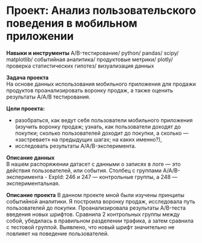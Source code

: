 # Проект: Анализ пользовательского поведения в мобильном приложении

**Навыки и инструменты**
A/B-тестирование/ python/ pandas/ scipy/ matplotlib/ событийная аналитика/ продуктовые метрики/ plotly/ проверка статистических гипотез/ визуализация данных

**Задача проекта**  
На основе данных использования мобильного приложения для продажи продуктов проанализировать воронку продаж, а также оценить результаты А/А/В тестирования.        

**Цели проекта:**
* 	разобраться, как ведут себя пользователи мобильного приложения (изучить воронку продаж; узнать, как пользователи доходят до покупки; сколько пользователей доходит до покупки, а сколько — «застревает» на предыдущих шагах; на каких именно?),
* 	исследовать результаты A/A/B-эксперимента.

**Описание данных**             
В нашем распоряжении датасет с данными о записях в логе — это действия пользователей, или события. 
Столбец с группами A/A/B-эксперимента - ExpId: 246 и 247 — контрольные группы, а 248 — экспериментальная.

**Описание проекта**
В данном проекте мной были изучены принципы событийной аналитики. Я построила воронку продаж, исследовала путь пользователей до покупки. Проанализировала результаты A/B-теста введения новых шрифтов. Сравнила 2 контрольных группы между собой, убедилась в правильном разделении трафика, а затем сравнила с тестовой группой. Выявлено, что новый шрифт значительно не повлияет на поведение пользователей.
